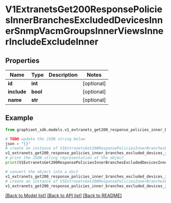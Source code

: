 # V1ExtranetsGet200ResponsePoliciesInnerBranchesExcludedDevicesInnerSnmpVacmGroupsInnerViewsInnerIncludeExcludeInner


## Properties

Name | Type | Description | Notes
------------ | ------------- | ------------- | -------------
**id** | **int** |  | [optional] 
**include** | **bool** |  | [optional] 
**name** | **str** |  | [optional] 

## Example

```python
from graphiant_sdk.models.v1_extranets_get200_response_policies_inner_branches_excluded_devices_inner_snmp_vacm_groups_inner_views_inner_include_exclude_inner import V1ExtranetsGet200ResponsePoliciesInnerBranchesExcludedDevicesInnerSnmpVacmGroupsInnerViewsInnerIncludeExcludeInner

# TODO update the JSON string below
json = "{}"
# create an instance of V1ExtranetsGet200ResponsePoliciesInnerBranchesExcludedDevicesInnerSnmpVacmGroupsInnerViewsInnerIncludeExcludeInner from a JSON string
v1_extranets_get200_response_policies_inner_branches_excluded_devices_inner_snmp_vacm_groups_inner_views_inner_include_exclude_inner_instance = V1ExtranetsGet200ResponsePoliciesInnerBranchesExcludedDevicesInnerSnmpVacmGroupsInnerViewsInnerIncludeExcludeInner.from_json(json)
# print the JSON string representation of the object
print(V1ExtranetsGet200ResponsePoliciesInnerBranchesExcludedDevicesInnerSnmpVacmGroupsInnerViewsInnerIncludeExcludeInner.to_json())

# convert the object into a dict
v1_extranets_get200_response_policies_inner_branches_excluded_devices_inner_snmp_vacm_groups_inner_views_inner_include_exclude_inner_dict = v1_extranets_get200_response_policies_inner_branches_excluded_devices_inner_snmp_vacm_groups_inner_views_inner_include_exclude_inner_instance.to_dict()
# create an instance of V1ExtranetsGet200ResponsePoliciesInnerBranchesExcludedDevicesInnerSnmpVacmGroupsInnerViewsInnerIncludeExcludeInner from a dict
v1_extranets_get200_response_policies_inner_branches_excluded_devices_inner_snmp_vacm_groups_inner_views_inner_include_exclude_inner_from_dict = V1ExtranetsGet200ResponsePoliciesInnerBranchesExcludedDevicesInnerSnmpVacmGroupsInnerViewsInnerIncludeExcludeInner.from_dict(v1_extranets_get200_response_policies_inner_branches_excluded_devices_inner_snmp_vacm_groups_inner_views_inner_include_exclude_inner_dict)
```
[[Back to Model list]](../README.md#documentation-for-models) [[Back to API list]](../README.md#documentation-for-api-endpoints) [[Back to README]](../README.md)



